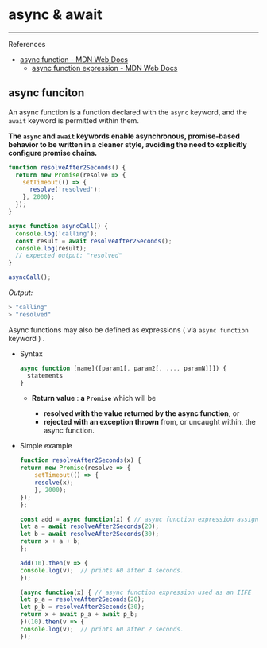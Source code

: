 # async & await

---

References

- [async function - MDN Web Docs](https://developer.mozilla.org/en-US/docs/Web/JavaScript/Reference/Statements/async_function)
    - [async function expression - MDN Web Docs](https://developer.mozilla.org/en-US/docs/Web/JavaScript/Reference/Operators/async_function)

## async funciton

An async function is a function declared with the `async` keyword, and the `await` keyword is permitted within them.

**The `async` and `await` keywords enable asynchronous, promise-based behavior to be written in a cleaner style, avoiding the need to explicitly configure promise chains.**

```js
function resolveAfter2Seconds() {
  return new Promise(resolve => {
    setTimeout(() => {
      resolve('resolved');
    }, 2000);
  });
}

async function asyncCall() {
  console.log('calling');
  const result = await resolveAfter2Seconds();
  console.log(result);
  // expected output: "resolved"
}

asyncCall();
```

_Output:_

```bash
> "calling"
> "resolved"
```

Async functions may also be defined as expressions ( via `async function` keyword ) .

-   Syntax

    ```js
    async function [name]([param1[, param2[, ..., paramN]]]) {
      statements
    }
    ```

    -   **Return value** : **a `Promise`** which will be

        - **resolved with the value returned by the async function**, or
        - **rejected with an exception thrown** from, or uncaught within, the async function.

- Simple example

    ```js
    function resolveAfter2Seconds(x) {
    return new Promise(resolve => {
        setTimeout(() => {
        resolve(x);
        }, 2000);
    });
    };

    const add = async function(x) { // async function expression assigned to a variable
    let a = await resolveAfter2Seconds(20);
    let b = await resolveAfter2Seconds(30);
    return x + a + b;
    };

    add(10).then(v => {
    console.log(v);  // prints 60 after 4 seconds.
    });

    (async function(x) { // async function expression used as an IIFE
    let p_a = resolveAfter2Seconds(20);
    let p_b = resolveAfter2Seconds(30);
    return x + await p_a + await p_b;
    })(10).then(v => {
    console.log(v);  // prints 60 after 2 seconds.
    });
    ```

